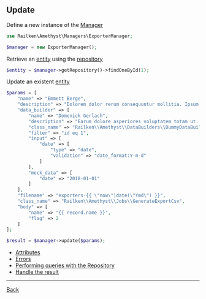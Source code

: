 ## Update 


Define a new instance of the [Manager](manager.md)

```php
use Railken\Amethyst\Managers\ExporterManager;

$manager = new ExporterManager();
```

Retrieve an [entity](model.md) using the [repository](repository.md)


```php
$entity = $manager->getRepository()->findOneById(1);
```

Update an existent [entity](model.md)

```php
$params = [
    "name" => "Emmett Berge",
    "description" => "Dolorem dolor rerum consequuntur mollitia. Ipsum ut cupiditate at est dolore quia. Et aut est dicta rerum.",
    "data_builder" => [
        "name" => "Domenick Gerlach",
        "description" => "Earum dolore asperiores voluptatem totam ut. Omnis cum quia aspernatur laboriosam blanditiis non iure. Et sit sint expedita possimus nam dolorem eligendi.",
        "class_name" => "Railken\\Amethyst\\DataBuilders\\DummyDataBuilder",
        "filter" => "id eq 1",
        "input" => [
            "date" => [
                "type" => "date",
                "validation" => "date_format:Y-m-d"
            ]
        ],
        "mock_data" => [
            "date" => "2018-01-01"
        ]
    ],
    "filename" => "exporters-{{ \"now\"|date(\"Ymd\") }}",
    "class_name" => "Railken\\Amethyst\\Jobs\\GenerateExportCsv",
    "body" => [
        "name" => "{{ record.name }}",
        "flag" => 2
    ]
];

$result = $manager->update($params);
```

* [Attributes](attributes.md)
* [Errors](errors.md)
* [Performing queries with the Repository](repository.md)
* [Handle the result](result.md)

---
[Back](index.md)